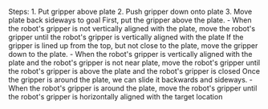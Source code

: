

Steps:  1. Put gripper above plate  2. Push gripper down onto plate  3. Move plate back sideways to goal
    First, put the gripper above the plate.
    - When the robot's gripper is not vertically aligned with the plate, move the robot's gripper until the robot's gripper is vertically aligned with the plate
    If the gripper is lined up from the top, but not close to the plate, move the gripper down to the plate.
    - When the robot's gripper is vertically aligned with the plate and the robot's gripper is not near plate, move the robot's gripper until the robot's gripper is above the plate and the robot's gripper is closed
    Once the gripper is around the plate, we can slide it backwards and sideways.
    - When the robot's gripper is around the plate, move the robot's gripper until the robot's gripper is horizontally aligned with the target location